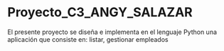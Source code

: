 # Proyecto_C3_ANGY_SALAZAR
El presente proyecto se diseña e implementa en el lenguaje Python una aplicación que consiste en: listar, gestionar empleados
